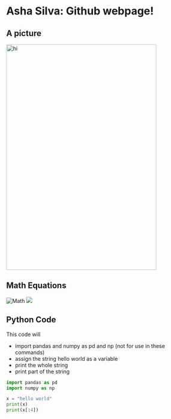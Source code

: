 # Asha Silva: Github webpage!

## A picture 

<img src="images/AML.jpeg" width="400" height="600" alt="hi" class="inline"/>



## **Math Equations**

![Math](https://render.githubusercontent.com/render/math?math=%5Csqrt%7B%5Csin(x%2B1)%2B3%7D)
<img src="https://render.githubusercontent.com/render/math?math=e^{i \pi} = -1">


## Python Code

This code will 
- import pandas and numpy as pd and np (not for use in these commands)
- assign the string hello world as a variable 
- print the whole string 
- print part of the string

```Python
import pandas as pd
import numpy as np

x = "hello world"
print(x)
print(x[:4])
```
